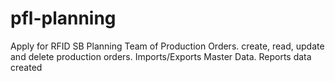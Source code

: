 # pfl-planning
Apply for RFID SB Planning Team of Production Orders. create, read, update and delete production orders. Imports/Exports Master Data. Reports data created
